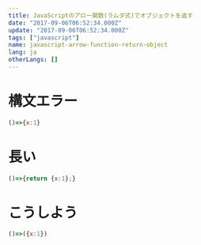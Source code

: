 ```yaml
---
title: JavaScriptのアロー関数(ラムダ式)でオブジェクトを返す
date: "2017-09-06T06:52:34.000Z"
update: "2017-09-06T06:52:34.000Z"
tags: ["javascript"]
name: javascript-arrow-function-return-object
lang: ja
otherLangs: []
---
```

# 構文エラー
```js
()=>{x:1}
```

# 長い
```js
()=>{return {x:1};}
```

# こうしよう
```js
()=>({x:1})
```
